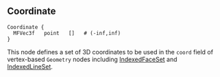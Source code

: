 ## Coordinate

```
Coordinate {
  MFVec3f   point   []   # (-inf,inf)
}
```

This node defines a set of 3D coordinates to be used in the `coord` field of
vertex-based `Geometry` nodes including
[IndexedFaceSet](indexedfaceset.md#indexedfaceset) and
[IndexedLineSet](indexedlineset.md#indexedlineset).

